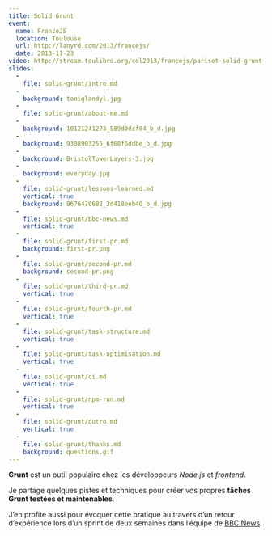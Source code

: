 ```yaml
---
title: Solid Grunt
event:
  name: FranceJS
  location: Toulouse
  url: http://lanyrd.com/2013/francejs/
  date: 2013-11-23
video: http://stream.toulibre.org/cdl2013/francejs/parisot-solid-grunt-code-spaghetti-beton.mp4
slides:
  -
    file: solid-grunt/intro.md
  -
    background: toniglandyl.jpg
  -
    file: solid-grunt/about-me.md
  -
    background: 10121241273_589d0dcf84_b_d.jpg
  -
    background: 9308903255_6f68f6ddbe_b_d.jpg
  -
    background: BristolTowerLayers-3.jpg
  -
    background: everyday.jpg
  -
    file: solid-grunt/lessons-learned.md
    vertical: true
    background: 9676470682_3d418eeb40_b_d.jpg
  -
    file: solid-grunt/bbc-news.md
    vertical: true
  -
    file: solid-grunt/first-pr.md
    background: first-pr.png
  -
    file: solid-grunt/second-pr.md
    background: second-pr.png
  -
    file: solid-grunt/third-pr.md
    vertical: true
  -
    file: solid-grunt/fourth-pr.md
    vertical: true
  -
    file: solid-grunt/task-structure.md
    vertical: true
  -
    file: solid-grunt/task-optimisation.md
    vertical: true
  -
    file: solid-grunt/ci.md
    vertical: true
  -
    file: solid-grunt/npm-run.md
    vertical: true
  -
    file: solid-grunt/outro.md
    vertical: true
  -
    file: solid-grunt/thanks.md
    background: questions.gif
---
```


**Grunt** est un outil populaire chez les développeurs *Node.js* et *frontend*.

Je partage quelques pistes et techniques pour créer vos propres **tâches Grunt testées et maintenables**.

J’en profite aussi pour évoquer cette pratique au travers d’un retour d’expérience lors d’un sprint de deux semaines dans l’équipe de [BBC News](http://m.bbc.co.uk/news).

